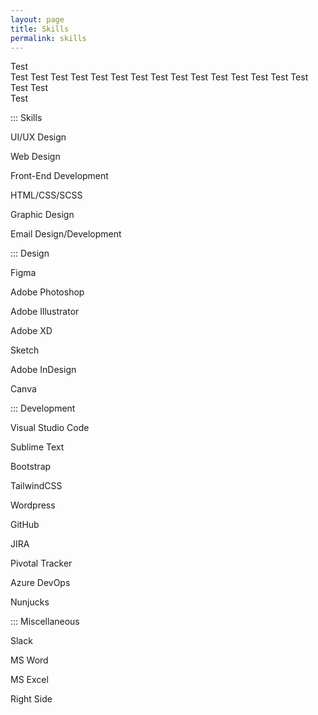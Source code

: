 ```yaml
---
layout: page
title: Skills
permalink: skills
---
```


<div class="container w-full md:max-w-4xl mx-auto">
  <div class="flex flex-wrap">
    <div class="w-full sm:w-1/2 md:w-1/3 p-3">
      <div class="bg-white border shadow p-3 h-full">
        Test
      </div>
    </div>
    <div class="w-full sm:w-1/2 md:w-1/3 p-3">
      <div class="bg-white border shadow p-3 h-full">
        Test Test Test Test Test Test Test Test Test Test Test Test Test Test Test Test Test 
      </div>
    </div>
    <div class="w-full sm:w-1/2 md:w-1/3 p-3">
      <div class="bg-white border shadow p-3 h-full">
        Test 
      </div>
    </div>
  </div>
</div>

<div class="lg:container lg:mx-auto">
  <div class="grid grid-cols-12 gap-8">
    <div class="col-span-3 border-e">
      <p class="text-sm text-gray-500 hover:text-gray-900 py-2 lg:py-1 mx-auto uppercase font-semibold">::: Skills</p>
      <p class="text-sm">UI/UX Design</p>
      <p class="text-sm">Web Design</p>
      <p class="text-sm">Front-End Development</p>
      <p class="text-sm">HTML/CSS/SCSS</p>
      <p class="text-sm">Graphic Design</p>
      <p class="text-sm">Email Design/Development</p>
      <p class="text-sm text-gray-500 hover:text-gray-900 mt-3 py-2 lg:py-1 mx-auto uppercase font-semibold">::: Design</p>
      <p class="text-sm">Figma</p>
      <p class="text-sm">Adobe Photoshop</p>
      <p class="text-sm">Adobe Illustrator</p>
      <p class="text-sm">Adobe XD</p>
      <p class="text-sm">Sketch</p>
      <p class="text-sm">Adobe InDesign</p>
      <p class="text-sm">Canva</p>
      <p class="text-sm text-gray-500 hover:text-gray-900 mt-3 py-2 lg:py-1 mx-auto uppercase font-semibold">::: Development</p>
      <p class="text-sm">Visual Studio Code</p>
      <p class="text-sm">Sublime Text</p>
      <p class="text-sm">Bootstrap</p>
      <p class="text-sm">TailwindCSS</p>
      <p class="text-sm">Wordpress</p>
      <p class="text-sm">GitHub</p>
      <p class="text-sm">JIRA</p>
      <p class="text-sm">Pivotal Tracker</p>
      <p class="text-sm">Azure DevOps</p>
      <p class="text-sm">Nunjucks</p>
      <p class="text-sm text-gray-500 hover:text-gray-900 mt-3 py-2 lg:py-1 mx-auto uppercase font-semibold">::: Miscellaneous</p>
      <p class="text-sm">Slack</p>
      <p class="text-sm">MS Word</p>
      <p class="text-sm">MS Excel</p>
    </div>
    <div class="col-span-9">
      Right Side
    </div>
  </div>
</div>